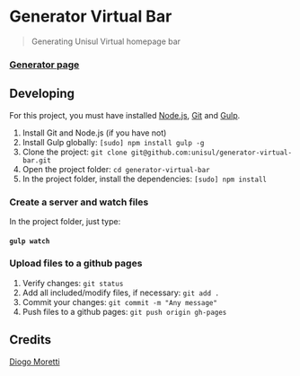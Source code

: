 # Generator Virtual Bar

> Generating Unisul Virtual homepage bar

### [Generator page](http://unisul.github.io/generator-virtual-bar)


## Developing
For this project, you must have installed [Node.js](http://nodejs.org), [Git](http://git-scm.com/) and [Gulp](http://gulpjs.com/).

1. Install Git and Node.js (if you have not)
2. Install Gulp globally: `[sudo] npm install gulp -g`
3. Clone the project: `git clone git@github.com:unisul/generator-virtual-bar.git`
4. Open the project folder: `cd generator-virtual-bar`
5. In the project folder, install the dependencies: `[sudo] npm install`

### Create a server and watch files
In the project folder, just type:

#### `gulp watch`

### Upload files to a github pages
1. Verify changes: `git status`
2. Add all included/modify files, if necessary: `git add .`
3. Commit your changes: `git commit -m "Any message"`
4. Push files to a github pages: `git push origin gh-pages`

## Credits
[Diogo Moretti](http://github.com/diogomoretti)
